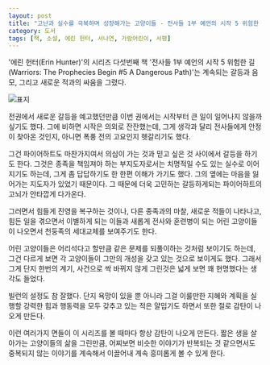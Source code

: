 ```yaml
---
layout: post
title: "고난과 실수를 극복하며 성장해가는 고양이들 - 전사들 1부 예언의 시작 5 위험한 길"
category: 도서
tags: [책, 소설, 에린 헌터, 서나연, 가람어린이, 서평]
---
```


'에린 헌터(Erin Hunter)'의
시리즈 다섯번째 책
'전사들 1부 예언의 시작 5 위험한 길(Warriors: The Prophecies Begin #5 A Dangerous Path)'는
계속되는 갈등과 음모, 그리고 새로운 적과의 싸움을 그렸다.

![표지](https://lh3.googleusercontent.com/fzuv0kduOUGoosQgZqjij70rFb66rMixtOYx_9aYVh2pddtffnC3ssTFJY1D8Tp0meB_-UvAFSerGQ=s480)

전권에서 새로운 갈등을 예고했던만큼
이번 권에서는 시작부터 큰 일이 일어나지 않을까 싶기도 했다.
그에 비하면 시작은 의외로 잔잔했는데,
그게 생각과 달리 전사들에게 안정이 찾아온 것인지,
아니면 폭풍 전의 고요인지 헷갈리기도 했다.

그건 파이어하트도 마찬가지여서
의심이 가는 것과 믿고 싶은 것 사이에서 갈등을 하기도 한다.
그것은 종족을 책임져야 하는 부지도자로서는 치명적일 수도 있는 실수로 이어지기도 하는데,
그게 좀 답답하기도 한 한편 이해가 가기도 했다.
그의 옆에는 마음을 잃어가는 지도자가 있었기 때문이다.
그 때문에 더욱 고민하는 갈등하게되는 파이어하트의 고뇌가 안타깝게 다가온다.

그러면서 힘들게 진영을 복구하는 것이나,
다른 종족과의 마찰,
새로운 적들이 나타나고,
힘든 일을 겪으면서 이별하게 되는 이들과
새롭게 전사와 훈련병이 되는 어린 고양이들이 나오면서
천둥족의 세대교체를 보여주기도 한다.

어린 고양이들은 어리석다고 할만큼 같은 문제를 되풀이하는 것처럼 보이기도 하는데,
그건 다르게 보면 각 고양이들이 그만의 개성을 갖고 있는 것으로 보이게도 했다.
그래서 그게 단지 한번의 계기, 사건으로 싹 바뀌지 않게 그린것은
넓게 보면 꽤 현명했다는 생각도 들었다.

빌런의 설정도 참 잘했다.
단지 욕망이 있을 뿐 아니라
그걸 이룰만한 지혜와
계획을 실행할 강력한 힘과 행동력을 모두 갖추고 있는 적은
얄밉기도 하면서 또한 절로 감탄이 나오게 만든다.

이런 여러가지 면들이 이 시리즈를 볼 때마다 항상 감탄이 나오게 만든다.
짧은 생을 살아가는 고양이들의 삶을 그린만큼,
어찌보면 비슷한 이야기가 반복되는 것 같으면서도
중복되지 않는 이야기를 계속해서 이끌어내 계속 흥미롭게 볼 수 있게 한다.
